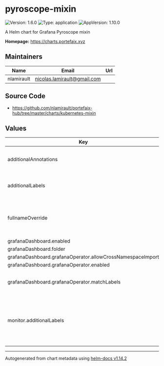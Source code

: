 # pyroscope-mixin

![Version: 1.6.0](https://img.shields.io/badge/Version-1.6.0-informational?style=flat-square) ![Type: application](https://img.shields.io/badge/Type-application-informational?style=flat-square) ![AppVersion: 1.10.0](https://img.shields.io/badge/AppVersion-1.10.0-informational?style=flat-square)

A Helm chart for Grafana Pyroscope mixin

**Homepage:** <https://charts.portefaix.xyz>

## Maintainers

| Name | Email | Url |
| ---- | ------ | --- |
| nlamirault | <nicolas.lamirault@gmail.com> |  |

## Source Code

* <https://github.com/nlamirault/portefaix-hub/tree/master/charts/kubernetes-mixin>

## Values

| Key | Type | Default | Description |
|-----|------|---------|-------------|
| additionalAnnotations | object | `{}` | Additional annotations to add to all resources |
| additionalLabels | object | `{}` | Additional labels to add to all resources |
| fullnameOverride | string | `""` | Provide a name to substitute for the full names of resources |
| grafanaDashboard.enabled | bool | `true` |  |
| grafanaDashboard.folder | string | `"profiling"` |  |
| grafanaDashboard.grafanaOperator.allowCrossNamespaceImport | bool | `true` |  |
| grafanaDashboard.grafanaOperator.enabled | bool | `false` |  |
| grafanaDashboard.grafanaOperator.matchLabels | object | `{}` | Selected labels for Grafana instance |
| monitor.additionalLabels | object | `{}` | Additional labels to add to resources managed by the Prometheus Operator |

----------------------------------------------
Autogenerated from chart metadata using [helm-docs v1.14.2](https://github.com/norwoodj/helm-docs/releases/v1.14.2)
